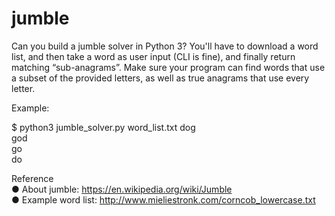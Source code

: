 # jumble

Can you build a jumble solver in Python 3?
You'll have to download a word list, and then take a word as user input (CLI is fine), and finally
return matching “sub-anagrams”. Make sure your program can find words that use a subset of
the provided letters, as well as true anagrams that use every letter.

Example:

$ python3 jumble_solver.py word_list.txt dog <br />
 god <br />
 go <br />
 do <br />


Reference <br />
● About jumble: https://en.wikipedia.org/wiki/Jumble <br />
● Example word list: http://www.mieliestronk.com/corncob_lowercase.txt <br />
